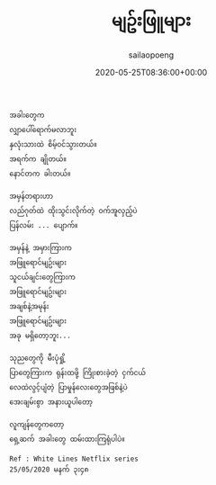 ﻿---
_last_editor_used_jetpack: block-editor
_publicize_job_id: "59331343660"
_wp_old_date: "2021-06-08"
author: sailaopoeng
categories:
  - poems
date: "2020-05-25T08:36:00+00:00"
parent_post_id: null
post_id: "65"
timeline_notification: "1623108939"
title: မျဥ်းဖြူများ
url: /2020/05/25/မျဥ်းဖြူများ/

---
```
အခါးတွေက
လျှာပေါ်ရောက်မလာဘူး
နှလုံးသားထဲ စိမ့်ဝင်သွားတယ်။
အရက်က ချိုတယ်။
နောင်တက ခါးတယ်။

အမှန်တရားဟာ
လည်ဂုတ်ထဲ ထိုးသွင်းလိုက်တဲ့ ဝက်အူလှည့်ပဲ
ပြန်လမ်း ... ပျောက်။

အမှန်နဲ့ အမှားကြားက
အဖြူရောင်မျဥ်းများ
သူငယ်ချင်းတွေကြားက
အဖြူရောင်မျဥ်းများ
အချစ်နဲ့အမုန်း
အဖြူရောင်မျဥ်းများ
အခု မရှိတော့ဘူး...

သုညတွေကို မီးပုံရှို့
ပြာတွေကြားက ရုန်းထဖို့ ကြိုးစားခဲ့တဲ့ ငှက်ငယ်
လေထဲလွင့်ပျံတဲ့ ပြာမှုန်လေးတွေအဖြစ်နဲ့ပဲ
အေးချမ်းစွာ အနားယူပါတော့

လူကျန်တွေကတော့
ရှေ့ဆက် အခါးတွေ ထမ်းထားကြရုံပါပဲ။

Ref : White Lines Netflix series
25/05/2020 မနက် ၃း၄၈
```
